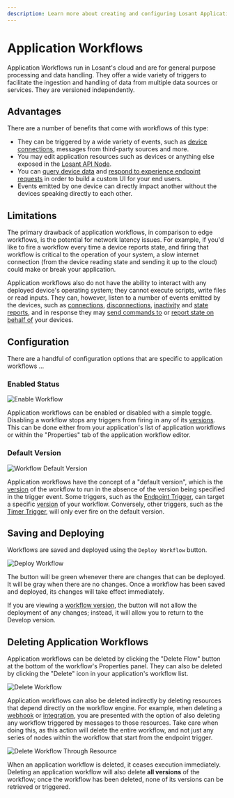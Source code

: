 ```yaml
---
description: Learn more about creating and configuring Losant Application Workflows.
---
```


# Application Workflows

Application Workflows run in Losant's cloud and are for general purpose processing and data handling. They offer a wide variety of triggers to facilitate the ingestion and handling of data from multiple data sources or services. They are versioned independently.

## Advantages

There are a number of benefits that come with workflows of this type:

* They can be triggered by a wide variety of events, such as [device connections](/workflows/triggers/on-connect/), messages from third-party sources and more.
* You may edit application resources such as devices or anything else exposed in the [Losant API Node](/workflows/data/losant-api/).
* You can [query device data](/workflows/data/time-series/) and [respond to experience endpoint requests](/workflows/outputs/endpoint-reply/) in order to build a custom UI for your end users.
* Events emitted by one device can directly impact another without the devices speaking directly to each other.

## Limitations

The primary drawback of application workflows, in comparison to edge workflows, is the potential for network latency issues. For example, if you'd like to fire a workflow every time a device reports state, and firing that workflow is critical to the operation of your system, a slow internet connection (from the device reading state and sending it up to the cloud) could make or break your application.

Application workflows also do not have the ability to interact with any deployed device's operating system; they cannot execute scripts, write files or read inputs. They can, however, listen to a number of events emitted by the devices, such as [connections](/workflows/triggers/on-connect/), [disconnections](/workflows/triggers/on-disconnect/), [inactivity](/workflows/triggers/on-inactivity/) and [state reports](/workflows/triggers/device/), and in response they may [send commands to](/workflows/outputs/device-command/) or [report state on behalf of](/workflows/outputs/device-state/) your devices.

## Configuration

There are a handful of configuration options that are specific to application workflows ...

### Enabled Status

![Enable Workflow](/images/workflows/overview-enable.png "Enable Workflow")

Application workflows can be enabled or disabled with a simple toggle. Disabling a workflow stops any triggers from firing in any of its [versions](/workflows/versioning/). This can be done either from your application's list of application workflows or within the "Properties" tab of the application workflow editor.

### Default Version

![Workflow Default Version](/images/workflows/workflow-default-version.png "Workflow Default Version")

Application workflows have the concept of a "default version", which is the [version](/workflows/versioning/) of the workflow to run in the absence of the version being specified in the trigger event. Some triggers, such as the [Endpoint Trigger](/workflows/triggers/endpoint/), can target a specific [version](/workflows/versioning/) of your workflow. Conversely, other triggers, such as the [Timer Trigger](/workflows/triggers/timer/), will only ever fire on the default version.

## Saving and Deploying

Workflows are saved and deployed using the `Deploy Workflow` button.

![Deploy Workflow](/images/workflows/overview-deploy.png "Deploy Workflow")

The button will be green whenever there are changes that can be deployed. It will be gray when there are no changes. Once a workflow has been saved and deployed, its changes will take effect immediately.

If you are viewing a [workflow version](/workflows/versioning/), the button will not allow the deployment of any changes; instead, it will allow you to return to the Develop version.

## Deleting Application Workflows

Application workflows can be deleted by clicking the "Delete Flow" button at the bottom of the workflow's Properties panel. They can also be deleted by clicking the "Delete" icon in your application's workflow list.

![Delete Workflow](/images/workflows/workflow-delete.png "Delete Workflow")

Application workflows can also be deleted indirectly by deleting resources that depend directly on the workflow engine. For example, when deleting a [webhook](/applications/webhooks/#deleting-a-webhook) or [integration](/applications/integrations/#deleting-an-integration), you are presented with the option of also deleting any workflow triggered by messages to those resources. Take care when doing this, as this action will delete the entire workflow, and not just any series of nodes within the workflow that start from the endpoint trigger.

![Delete Workflow Through Resource](/images/applications/delete-integration.png "Delete Workflow Through Resource")

When an application workflow is deleted, it ceases execution immediately. Deleting an application workflow will also delete **all versions** of the workflow; once the workflow has been deleted, none of its versions can be retrieved or triggered.
